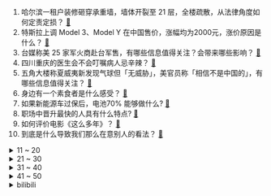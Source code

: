 1. 哈尔滨一租户装修砸穿承重墙，墙体开裂至 21 层，全楼疏散，从法律角度如何定责定损？ [:link:](https://www.zhihu.com/question/598700762)
2. 特斯拉上调 Model 3、Model Y 在中国售价，涨幅均为2000元，涨价原因是什么？ [:link:](https://www.zhihu.com/question/598717380)
3. 台媒称美 25 家军火商赴台军售，有哪些信息值得关注？会带来哪些影响？ [:link:](https://www.zhihu.com/question/598740916)
4. 四川重庆的医生会不会叮嘱病人忌辛辣？ [:link:](https://www.zhihu.com/question/597926875)
5. 五角大楼称夏威夷新发现气球但「无威胁」，美官员称「相信不是中国的」，有哪些信息值得关注？ [:link:](https://www.zhihu.com/question/598703014)
6. 身边有一个素食者是什么感受？ [:link:](https://www.zhihu.com/question/309489608)
7. 如果新能源车过保后，电池70% 能够做什么? [:link:](https://www.zhihu.com/question/595809866)
8. 职场中晋升最快的人具有什么特点? [:link:](https://www.zhihu.com/question/587455698)
9. 如何评价电影《这么多年》？ [:link:](https://www.zhihu.com/question/597460806)
10. 到底是什么导致我们那么在意别人的看法？ [:link:](https://www.zhihu.com/question/595661637)
<details>
<summary>11 ~ 20</summary>

11. 《梦幻西游》的经济泡沫什么时候破裂？ [:link:](https://www.zhihu.com/question/391240352)
12. 段延庆知道段誉是自己儿子，真的不再意难平了吗？他还会报复吗？ [:link:](https://www.zhihu.com/question/598467267)
13. 海贼王里凯多爱好“自杀”的设定怎么后面不提了? [:link:](https://www.zhihu.com/question/597624370)
14. 火车晚点为什么不在去下一站路上加速？ [:link:](https://www.zhihu.com/question/595921159)
15. 今年五一档 18 部电影扎堆上映，看哪个不踩雷？ [:link:](https://www.zhihu.com/question/598402429)
16. 美财政部长耶伦称美国最早将于 6 月 1 日出现债务违约，这意味着什么？将有何影响？ [:link:](https://www.zhihu.com/question/598701209)
17. 中文的氧化在日语里叫酸化，日本人怎么把氧化和酸化搞反了？ [:link:](https://www.zhihu.com/question/598419529)
18. 《灌篮高手》全国大赛中，为何山王不将球交给松本稔单打无体力的三井寿? [:link:](https://www.zhihu.com/question/597432780)
19. 《崩坏：星穹铁道》中有哪些 99% 的玩家都不知道的细节？ [:link:](https://www.zhihu.com/question/598251503)
20. 怎样才能彻彻底底忘记一些不好的事？ [:link:](https://www.zhihu.com/question/598545534)
</details>
<details>
<summary>21 ~ 30</summary>

21. 如何使用OpenAI fine-tuning(微调)训练属于自己的专有模型？ [:link:](https://www.zhihu.com/question/591066880)
22. 晴雯被撵，袭人建议求老太太，为什么宝玉不去？他不想救晴雯吗？ [:link:](https://www.zhihu.com/question/587038173)
23. 为什么中国语文教育（特指K12）淡化了「々」的使用？ [:link:](https://www.zhihu.com/question/589118221)
24. 毕业论文的重复率始终是50%，降不下来怎么办？ [:link:](https://www.zhihu.com/question/585270429)
25. 如何看待王者荣耀妲己新皮肤九尾狐？ [:link:](https://www.zhihu.com/question/598048730)
26. 刘邦为什么不给戚夫人免死金牌，或让她随子就封、免受残害？ [:link:](https://www.zhihu.com/question/598361065)
27. 如何评价LESSERAFIM回归新歌《UNFORGIVEN》？ [:link:](https://www.zhihu.com/question/598667480)
28. 约基奇37+15 布克33+6 KD22+8 保罗伤退 掘金再胜2-0太阳，怎么评价这场比赛？ [:link:](https://www.zhihu.com/question/598713534)
29. 如果给《鬼灭之刃》安排一个悲剧结局，你会怎么安排？ [:link:](https://www.zhihu.com/question/579696789)
30. 黄山景区回应大量游客厕所过夜「未超限接待，部分游客错过下山时间」，哪些信息值得关注？ [:link:](https://www.zhihu.com/question/598534067)
</details>
<details>
<summary>31 ~ 40</summary>

31. 2023 KPL 春季赛成都AG 1:4 武汉eStar Pro，如何评价这场比赛？ [:link:](https://www.zhihu.com/question/598633049)
32. 如何评价电视剧《漫长的季节》大结局？ [:link:](https://www.zhihu.com/question/598631803)
33. 游客进景区上厕所要买 55 元门票，官方回应称「景区闭门整改」，你认为游客的要求合理吗？ [:link:](https://www.zhihu.com/question/598509856)
34. 现代足球战术发展趋势是什么？ [:link:](https://www.zhihu.com/question/598545462)
35. 小鹏 G6 官方放出，定位中型轿跑 SUV，该车型都有哪些值得关注的亮点配置？ [:link:](https://www.zhihu.com/question/593471761)
36. 22-23 赛季 NBA 半决赛掘金再胜太阳，总比分2:0，约基奇 39+16，如何评价这场比赛？ [:link:](https://www.zhihu.com/question/598701320)
37. 普通人如何抓住AI这个风口? [:link:](https://www.zhihu.com/question/591256543)
38. 有什么听起来很神奇的语言学事实？ [:link:](https://www.zhihu.com/question/588032215)
39. 如何评价《漫长的季节》电视剧？ [:link:](https://www.zhihu.com/question/598613774)
40. 为什么「无痛攒钱」会这么受现在年轻人的欢迎？这种新型存钱方式是怎么流行起来的？ [:link:](https://www.zhihu.com/question/597461349)
</details>
<details>
<summary>41 ~ 50</summary>

41. 你做过什么特别对不起自家宠物的事情？ [:link:](https://www.zhihu.com/question/61803257)
42. 如何评价《海贼王》1082话？ [:link:](https://www.zhihu.com/question/598374559)
43. 《蜘蛛侠：纵横宇宙》内地定档 6 月 2 日，同步北美，你对影片最大的期待是什么？ [:link:](https://www.zhihu.com/question/598230330)
44. 年轻时是挣钱重要还是舒服重要? [:link:](https://www.zhihu.com/question/595109955)
45. 物理学上有哪些知识改变了你对世界的认知？ [:link:](https://www.zhihu.com/question/577483982)
46. 为什么当下部分年轻人对寺庙漫游感兴趣？ [:link:](https://www.zhihu.com/question/597005538)
47. 全球规模最大、性能最强的太阳射电成像望远镜已主体竣工，6 月试运行，有哪些应用前景？ [:link:](https://www.zhihu.com/question/598737544)
48. 在五一假期骑自行车长途旅行是什么体验？ [:link:](https://www.zhihu.com/question/598262798)
49. 如何看待深度学习泰斗、神经网络之父 Hinton 离职 Google？ [:link:](https://www.zhihu.com/question/598709243)
50. 你觉得动画《灌篮高手》中颜值最高的角色是哪个？ [:link:](https://www.zhihu.com/question/459263961)
</details><details>
<summary>bilibili</summary>

1. 【老番茄】我求婚啦！！ [:link:](//www.bilibili.com/video/BV12h4y1n7tt)
2. 躲狗狗 [:link:](//www.bilibili.com/video/BV1Xo4y147Qq)
3. 当你总觉得自己很独特时 [:link:](//www.bilibili.com/video/BV1eh41177oB)
4. 《 鸡 哥 天 下 第 一 》 [:link:](//www.bilibili.com/video/BV1am4y1175K)
5. 《 机 枪 模 拟 器 》 [:link:](//www.bilibili.com/video/BV1Jz4y1Y7tB)
6. 《崩坏：星穹铁道》启程庆典 [:link:](//www.bilibili.com/video/BV1Cg4y1L7fC)
7. 二刷许昌&胖东来！你们将会被他们的真诚而感动！ [:link:](//www.bilibili.com/video/BV1wM4y1h7y3)
8. 我当爸爸了！ [:link:](//www.bilibili.com/video/BV1qh4y1n7C3)
9. 爆肝半年！蝙蝠侠排名第一的神作《黑暗骑士归来》 [:link:](//www.bilibili.com/video/BV1Az4y1Y7N9)
10. 当你试图扼杀我的电竞精神时 你已经输了 [:link:](//www.bilibili.com/video/BV1VV4y1d7BK)
<details>
<summary>11 ~ 20</summary>

11. 看完4月新番，外星人连夜毁灭地球......【泛式】 [:link:](//www.bilibili.com/video/BV1gs4y1w7jK)
12. 你在做一种很新的电脑 [:link:](//www.bilibili.com/video/BV1eP411273p)
13. 把我意大利炮拿来！ [:link:](//www.bilibili.com/video/BV1JM411G7yC)
14. 【Minecraft】我们烧了张rtx4090,只为这300秒极致画面 [:link:](//www.bilibili.com/video/BV1Vk4y1n74b)
15. 年轻人的第一次，求职 [:link:](//www.bilibili.com/video/BV1qM4y187oV)
16. 咱就是说，这是纯友谊，还是真爱情？ [:link:](//www.bilibili.com/video/BV1Vk4y1n7X1)
17. 没有退网，只是坐上了轮椅 [:link:](//www.bilibili.com/video/BV1bg4y1L7jY)
18. 爆肝30天，手绘400张社会摇，泰裤辣！！ [:link:](//www.bilibili.com/video/BV1ps4y1w7wT)
19. 《原神》角色演示-「白术：治则求本」 [:link:](//www.bilibili.com/video/BV1WM411G7QZ)
20. 只是一次推倒重来，只道寻常了吧！ [:link:](//www.bilibili.com/video/BV1Qh4y1n7R5)
</details>
<details>
<summary>21 ~ 30</summary>

21. 联合国正式入驻B站！ [:link:](//www.bilibili.com/video/BV1Am4y1C78m)
22. 你的贴身学习APP？TA来了！ [:link:](//www.bilibili.com/video/BV1Co4y1w7aY)
23. 刮彩票决定自己的一日三餐！结果翻车了？ [:link:](//www.bilibili.com/video/BV1tm4y117dj)
24. 《明日方舟》EP -Morning Dew [:link:](//www.bilibili.com/video/BV14X4y1U7iR)
25. 你眼中的“老阿姨”曾经也迷倒了整个世界！ [:link:](//www.bilibili.com/video/BV1Yg4y1L7AP)
26. “所以生命啊，它璀璨如歌” [:link:](//www.bilibili.com/video/BV1mm4y1y7zt)
27. 实拍立体机动装置！以梦为翅膀，翱翔于天际！ [:link:](//www.bilibili.com/video/BV1DX4y1m7Uf)
28. 不愧是一群男的想出来的节目 [:link:](//www.bilibili.com/video/BV1ih4y1n7Hm)
29. 少年不可得之物，终将困其一生！ [:link:](//www.bilibili.com/video/BV1nX4y1U7np)
30. 正方形刷野世界纪录：2.32秒瞬杀4个buff！打出理论极限的最终奥秘！！ [:link:](//www.bilibili.com/video/BV1Yo4y1t7n1)
</details>
<details>
<summary>31 ~ 40</summary>

31. 感受到了培育蔬菜这件事的重要性 [:link:](//www.bilibili.com/video/BV1sX4y1m7Xn)
32. 我花了5块钱制作出了价值上千的鱼子酱，你们信吗？ [:link:](//www.bilibili.com/video/BV1ik4y1773h)
33. 真正的服装设计师看《明日方舟》服装的反应第三期！ [:link:](//www.bilibili.com/video/BV1uP411274Z)
34. 团长 黑龙江悠悠球公开赛在线开团！全场高能！🪀 [:link:](//www.bilibili.com/video/BV1yo4y1L7h1)
35. 家人们！好声音后续来了！ [:link:](//www.bilibili.com/video/BV1Fo4y1A74P)
36. 感谢大妈给新崩的空气刘海 [:link:](//www.bilibili.com/video/BV1JM411G7mA)
37. 有没有一瞬间信仰崩塌或者死心过？ [:link:](//www.bilibili.com/video/BV1kM4y187oL)
38. 一个视频看懂王莽的一生 [:link:](//www.bilibili.com/video/BV1Ao4y1t7CD)
39. 谁喜欢克拉拉(史瓦罗)我不说 [:link:](//www.bilibili.com/video/BV1Gh4y1H78v)
40. 保  护  砂  隐  村 [:link:](//www.bilibili.com/video/BV11V4y1R7tD)
</details>
<details>
<summary>41 ~ 50</summary>

41. "挖错了坟，该拜哪尊神啊？！" [:link:](//www.bilibili.com/video/BV13c411n7r1)
42. 全网最详细！爆肝6个月，原剧+小说深度解析！让你一次看爽《权力的游戏》1-8季 [:link:](//www.bilibili.com/video/BV1HM411G7Fj)
43. ⚡我 爸 就 是 力 霸 天⚡ [:link:](//www.bilibili.com/video/BV1Ha4y1575S)
44. 我们做了个能对话的AI派蒙，免费给大家玩！ [:link:](//www.bilibili.com/video/BV1bm4y117ba)
45. 《我叫铁林》天王老子来了也不行 [:link:](//www.bilibili.com/video/BV14z4y1Y71T)
46. 实测丨在6大平台搜同样的问题，百度居然被吊打？ [:link:](//www.bilibili.com/video/BV1Ws4y1R7p7)
47. 从零到英雄需要多久？来自老外的纸条诅咒！ [:link:](//www.bilibili.com/video/BV1ss4y1w7E3)
48. 李彩演的Knock, 超级有效challenge [:link:](//www.bilibili.com/video/BV1bk4y1E7ct)
49. 【星穹铁道】抽卡时列车脱轨实录 [:link:](//www.bilibili.com/video/BV1ss4y1R766)
50. 惊呆了！当代年轻人都流行这些？！ [:link:](//www.bilibili.com/video/BV1fo4y1477n)
</details>
<details>
<summary>51 ~ 60</summary>

51. 探秘美国最老的麦当劳！！70年前的麦门，吃些什么？ [:link:](//www.bilibili.com/video/BV13m4y117Pt)
52. 一群up主在欢乐谷玩共享位置捉迷藏！效果爆炸！【最终集】 [:link:](//www.bilibili.com/video/BV1ph41177Mt)
53. 【崩坏星穹铁道】谁才是平民最强光锥？全角色光锥排行榜！萌新必看的光锥搭配攻略！ [:link:](//www.bilibili.com/video/BV1wX4y1U76d)
54. 全网公开我的浏览记录！！ [:link:](//www.bilibili.com/video/BV1Ph411L7xU)
55. “这个年代的动漫真的能让人热泪盈眶！！” [:link:](//www.bilibili.com/video/BV1jV4y1d74s)
56. “所有人给我站一边，因为超人强我要发癫” [:link:](//www.bilibili.com/video/BV11g4y1L7uT)
57. 加拿大人家里水龙头是真的流牛奶啊，补钙管饱还省钱 [:link:](//www.bilibili.com/video/BV1La4y157ee)
58. 追逐夏日的颜色 [:link:](//www.bilibili.com/video/BV1Xo4y147vx)
59. 我第一次穿汉服坐他旁边 他竟然跑了...... [:link:](//www.bilibili.com/video/BV17h4y1H71q)
60. 都什么年代，谁还用传统方式驱鬼？！！ [:link:](//www.bilibili.com/video/BV1Na4y15718)
</details>
<details>
<summary>61 ~ 70</summary>

61. 无人区遭遇可怕沙尘暴，无处躲避坚持三小时终于脱困，太不容易了 [:link:](//www.bilibili.com/video/BV1ZP41127VK)
62. 乳此美好，你却只关注她的大小…… [:link:](//www.bilibili.com/video/BV17z4y1Y7LM)
63. 没开玩笑  淄博已经进化到5.0版本了... [:link:](//www.bilibili.com/video/BV1BX4y1m7jP)
64. 香港方面已证实，漠叔与自行车失盗案无关！ [:link:](//www.bilibili.com/video/BV1to4y1L7U9)
65. 七分帅，三分可爱，九十分屑 [:link:](//www.bilibili.com/video/BV1Th4y1H77i)
66. 在枪战时拔掉了敌人弹匣！7.0！ [:link:](//www.bilibili.com/video/BV1mh411L7B1)
67. 我的世界：不死图腾，闪现迁坟，极简濒死传送！ [:link:](//www.bilibili.com/video/BV1dc411T7TU)
68. 御坂美琴，生日快乐！「2023.5.2 炮姐生贺」 [:link:](//www.bilibili.com/video/BV1dc411T7RM)
69. 【崩坏星穹铁道｜野火】百万级录音棚听《野火》可可利亚BOSS战BGM【Hi-Res】 [:link:](//www.bilibili.com/video/BV1uM411G7hM)
70. 【STN快报第七季14】日本比美国包容！黑人街头打人，白人使劲鼓掌 [:link:](//www.bilibili.com/video/BV1VT411h74z)
</details>
<details>
<summary>71 ~ 80</summary>

71. 主打一个炸裂！可能是你从未见过的“勇气大爆发” >> [:link:](//www.bilibili.com/video/BV1wL411e7Rb)
72. 想充钱了看看本视频 [:link:](//www.bilibili.com/video/BV1Fm4y1C7RV)
73. 为什么说特鲁是洗白最成功的角色之一？ [:link:](//www.bilibili.com/video/BV1js4y1R7oG)
74. 这是什么逆天新手啊！！ [:link:](//www.bilibili.com/video/BV1yV4y1R7eT)
75. 特殊感染者Boomer背景故事 [:link:](//www.bilibili.com/video/BV1gP41127ki)
76. 妲己对守约，看看谁才是老六 [:link:](//www.bilibili.com/video/BV1Na4y1G7SE)
77. “你信我！她真的只是我的好兄弟！！” [:link:](//www.bilibili.com/video/BV1zh4y1n73H)
78. 沃玛、鲤鱼Ace、徐大虾、某幻君、中国Boy, 法国人怎么看五大中国博主? [:link:](//www.bilibili.com/video/BV1Xh4y1n7YN)
79. 火柴人 VS 动画师 第六集 通缉（Wanted） [:link:](//www.bilibili.com/video/BV1dh4y1n7Sh)
80. 成都底层rapper的生存状态，年轻真实才华横溢 [:link:](//www.bilibili.com/video/BV1Hs4y1w7UC)
</details>
<details>
<summary>81 ~ 90</summary>

81. 芬兰内战中，红军为什么输给了白军？曼纳海姆(中)【历史调研室39】 [:link:](//www.bilibili.com/video/BV1Mm4y1C7Ge)
82. 《刺激战场+你干嘛+泰裤辣》 [:link:](//www.bilibili.com/video/BV19h4y1n7AB)
83. 这三转四折的爱情啊 [:link:](//www.bilibili.com/video/BV1do4y147mt)
84. 泰裤辣！最全全球旅游防骗指南！你肯定不知道 [:link:](//www.bilibili.com/video/BV1Wg4y1L7HA)
85. 狂躁！自残！自杀！梵高疯狂的真相，背后是人最深的绝望！ [:link:](//www.bilibili.com/video/BV14z4y1Y7XT)
86. 【花小烙】身体为什么会生出鼻屎、眼屎和耳屎？ [:link:](//www.bilibili.com/video/BV1MP41127du)
87. 李连杰VS钱小豪格斗解析，传统武术和现代搏击的最强巅峰对决 [:link:](//www.bilibili.com/video/BV1NM411G7fz)
88. 五湖四海的人吃折耳根的反应！ [:link:](//www.bilibili.com/video/BV1DM4y187Uc)
89. 【莓用良品】全球首款碳基人工智能水杯 [:link:](//www.bilibili.com/video/BV1rV4y1R7NQ)
90. 模仿一下这20年间女主戏中的形象和人设变化！猜猜都是哪些剧里的桥段？最后一个应该有模仿到位吧哈哈哈 [:link:](//www.bilibili.com/video/BV1AV4y1d73z)
</details>
<details>
<summary>91 ~ 100</summary>

91. “可数学啊，蒙蔽双眼！” [:link:](//www.bilibili.com/video/BV1Qg4y1L7M1)
92. 【原神】竟能如此相似 [:link:](//www.bilibili.com/video/BV1Sk4y177RH)
93. 老爸成功抵达中国，还没下飞机，就已经惊讶到不行！ [:link:](//www.bilibili.com/video/BV1ch411L7g1)
94. 冒险家阿曼达还有第二种结局？在录像带发现神秘肉铺！ [:link:](//www.bilibili.com/video/BV1LP41127Lu)
95. 我找到了五光十色的白！ [:link:](//www.bilibili.com/video/BV1Vh4y1H798)
96. 如何触发《星穹铁道》的隐藏坏结局彩蛋？ [:link:](//www.bilibili.com/video/BV1SV4y1R7fg)
97. 求助大家 怎样可以把脸上的洗掉？ [:link:](//www.bilibili.com/video/BV1QV4y1R7W1)
98. 笑死，这就是骂电视剧的电视剧吗？我合理怀疑你们在内涵【全资进组】 [:link:](//www.bilibili.com/video/BV1YP41127j9)
99. 【TF家族】《登陆计划》系列演唱会——“蝴蝶效应” 之《还有多久，还要多远》【演唱会纪录片】（上） [:link:](//www.bilibili.com/video/BV1Hk4y1E7r6)
100. Emotional Damage破防哥Steven He来B站啦！ [:link:](//www.bilibili.com/video/BV1Wa4y1V7j2)
</details></details>